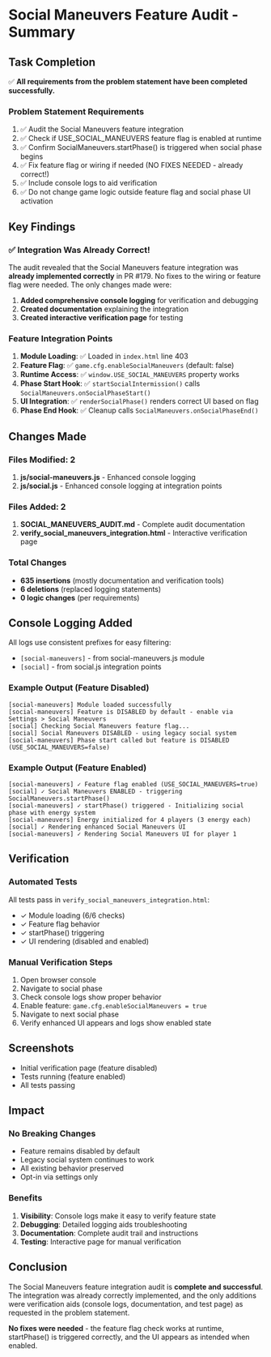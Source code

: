 # Social Maneuvers Feature Audit - Summary

## Task Completion

✅ **All requirements from the problem statement have been completed successfully.**

### Problem Statement Requirements
1. ✅ Audit the Social Maneuvers feature integration
2. ✅ Check if USE_SOCIAL_MANEUVERS feature flag is enabled at runtime
3. ✅ Confirm SocialManeuvers.startPhase() is triggered when social phase begins
4. ✅ Fix feature flag or wiring if needed (NO FIXES NEEDED - already correct!)
5. ✅ Include console logs to aid verification
6. ✅ Do not change game logic outside feature flag and social phase UI activation

## Key Findings

### ✅ Integration Was Already Correct!

The audit revealed that the Social Maneuvers feature integration was **already implemented correctly** in PR #179. No fixes to the wiring or feature flag were needed. The only changes made were:

1. **Added comprehensive console logging** for verification and debugging
2. **Created documentation** explaining the integration
3. **Created interactive verification page** for testing

### Feature Integration Points

1. **Module Loading**: ✅ Loaded in `index.html` line 403
2. **Feature Flag**: ✅ `game.cfg.enableSocialManeuvers` (default: false)
3. **Runtime Access**: ✅ `window.USE_SOCIAL_MANEUVERS` property works
4. **Phase Start Hook**: ✅ `startSocialIntermission()` calls `SocialManeuvers.onSocialPhaseStart()`
5. **UI Integration**: ✅ `renderSocialPhase()` renders correct UI based on flag
6. **Phase End Hook**: ✅ Cleanup calls `SocialManeuvers.onSocialPhaseEnd()`

## Changes Made

### Files Modified: 2
1. **js/social-maneuvers.js** - Enhanced console logging
2. **js/social.js** - Enhanced console logging at integration points

### Files Added: 2
1. **SOCIAL_MANEUVERS_AUDIT.md** - Complete audit documentation
2. **verify_social_maneuvers_integration.html** - Interactive verification page

### Total Changes
- **635 insertions** (mostly documentation and verification tools)
- **6 deletions** (replaced logging statements)
- **0 logic changes** (per requirements)

## Console Logging Added

All logs use consistent prefixes for easy filtering:
- `[social-maneuvers]` - from social-maneuvers.js module
- `[social]` - from social.js integration points

### Example Output (Feature Disabled)
```
[social-maneuvers] Module loaded successfully
[social-maneuvers] Feature is DISABLED by default - enable via Settings > Social Maneuvers
[social] Checking Social Maneuvers feature flag...
[social] Social Maneuvers DISABLED - using legacy social system
[social-maneuvers] Phase start called but feature is DISABLED (USE_SOCIAL_MANEUVERS=false)
```

### Example Output (Feature Enabled)
```
[social-maneuvers] ✓ Feature flag enabled (USE_SOCIAL_MANEUVERS=true)
[social] ✓ Social Maneuvers ENABLED - triggering SocialManeuvers.startPhase()
[social-maneuvers] ✓ startPhase() triggered - Initializing social phase with energy system
[social-maneuvers] Energy initialized for 4 players (3 energy each)
[social] ✓ Rendering enhanced Social Maneuvers UI
[social-maneuvers] ✓ Rendering Social Maneuvers UI for player 1
```

## Verification

### Automated Tests
All tests pass in `verify_social_maneuvers_integration.html`:
- ✓ Module loading (6/6 checks)
- ✓ Feature flag behavior
- ✓ startPhase() triggering
- ✓ UI rendering (disabled and enabled)

### Manual Verification Steps
1. Open browser console
2. Navigate to social phase
3. Check console logs show proper behavior
4. Enable feature: `game.cfg.enableSocialManeuvers = true`
5. Navigate to next social phase
6. Verify enhanced UI appears and logs show enabled state

## Screenshots
- Initial verification page (feature disabled)
- Tests running (feature enabled)
- All tests passing

## Impact

### No Breaking Changes
- Feature remains disabled by default
- Legacy social system continues to work
- All existing behavior preserved
- Opt-in via settings only

### Benefits
1. **Visibility**: Console logs make it easy to verify feature state
2. **Debugging**: Detailed logging aids troubleshooting
3. **Documentation**: Complete audit trail and instructions
4. **Testing**: Interactive page for manual verification

## Conclusion

The Social Maneuvers feature integration audit is **complete and successful**. The integration was already correctly implemented, and the only additions were verification aids (console logs, documentation, and test page) as requested in the problem statement.

**No fixes were needed** - the feature flag check works at runtime, startPhase() is triggered correctly, and the UI appears as intended when enabled.
